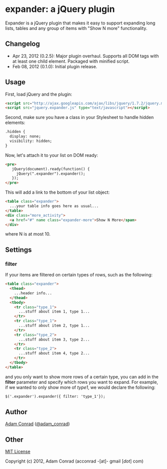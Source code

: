 # expander: a jQuery plugin

Expander is a jQuery plugin that makes it easy to support expanding long lists, tables and any group of items with "Show N more" functionality.

## Changelog

* Apr 23, 2012 (0.2.5): Major plugin overhaul. Supports all DOM tags with at least one child element. Packaged with minified script.
* Feb 08, 2012 (0.1.0): Initial plugin release.

## Usage

First, load jQuery and the plugin:

```html
<script src="http://ajax.googleapis.com/ajax/libs/jquery/1.7.2/jquery.min.js" type="text/javascript"></script>
<script src="jquery.expander.js" type="text/javascript"></script>
```

Second, make sure you have a class in your Stylesheet to handle hidden elements:

```html
.hidden {
  display: none;
  visibility: hidden;
}
```

Now, let's attach it to your list on DOM ready:

```html
<pre>
   jQuery(document).ready(function() {
     jQuery(".expander").expander();
   });
</pre>
```

This will add a link to the bottom of your list object:

```html
<table class="expander">
  ...your table info goes here as usual...
</table>
<div class="more_activity">
  <a href="#" name class="expander-more">Show N More</span>
</div>
```

where N is at most 10.

## Settings

### filter

If your items are filtered on certain types of rows, such as the following:

```html
<table class="expander">
  <thead>
    ...header info...
  </thead>
  <tbody>
    <tr class="type_1">
      ...stuff about item 1, type 1...
    </tr>
    <tr class="type_1">
      ...stuff about item 2, type 1...
    </tr>
    <tr class="type_2">
      ...stuff about item 3, type 2...
    </tr>
    <tr class="type_2">
      ...stuff about item 4, type 2...
    </tr>
  </tbody>
</table>
```

and you only want to show more rows of a certain type, you can add in the **filter** parameter and specify which rows you want to expand. For example, if we wanted to only show more of *type1*, we would declare the following:

```html
$('.expander').expander({ filter: 'type_1'});
```

## Author

[Adam Conrad](http://www.adamconrad.net) ([@adam_conrad](http://twitter.com/adam_conrad))

## Other

[MIT License](http://www.opensource.org/licenses/mit-license.php)

Copyright (c) 2012, Adam Conrad (acconrad -[at]- gmail [*dot*] com)
